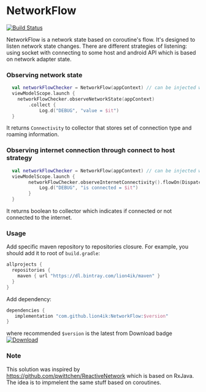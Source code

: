 # NetworkFlow
[![Build Status](https://travis-ci.org/lion4ik/NetworkFlow.svg?branch=master)](https://travis-ci.org/lion4ik/NetworkFlow)

NetworkFlow is a network state based on coroutine's flow. It's designed to listen network state changes. There are different strategies of listening: using socket with connecting to some host and android API which is based on network adapter state. 

### Observing network state

```kotlin
  val networkFlowChecker = NetworkFlow(appContext) // can be injected with any DI framework 
  viewModelScope.launch {
    networkFlowChecker.observeNetworkState(appContext)
        .collect {
            Log.d("DEBUG", "value = $it")
  }
```

It returns `Connectivity` to collector that stores set of connection type and roaming information.

### Observing internet connection through connect to host strategy

```kotlin
  val networkFlowChecker = NetworkFlow(appContext) // can be injected with any DI framework 
  viewModelScope.launch {
        networkFlowChecker.observeInternetConnectivity().flowOn(Dispatchers.IO).collect {
            Log.d("DEBUG", "is connected = $it")
        }
  }
```

It returns boolean to collector which indicates if connected or not connected to the internet.

### Usage

Add specific maven repository to repositories closure. For example, you should add it to root
of `build.gradle`:

```groovy
allprojects {
  repositories {
    maven { url "https://dl.bintray.com/lion4ik/maven" }
  }
}
```
Add dependency:

```groovy
dependencies {
   implementation "com.github.lion4ik:NetworkFlow:$version"
}
```

where recommended `$version` is the latest from Download badge [ ![Download](https://api.bintray.com/packages/lion4ik/maven/NetworkFlow/images/download.svg) ](https://bintray.com/lion4ik/maven/NetworkFlow/_latestVersion)


### Note
This solution was inspired by https://github.com/pwittchen/ReactiveNetwork which is based on RxJava. The idea is to impmelent the same stuff based on coroutines.
